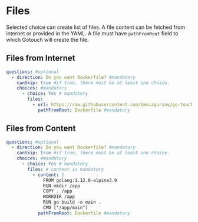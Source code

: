 # Files

Selected choice can create list of files. A file content can be fetched from internet or provided in the YAML. A file
must have `pathFromRoot` field to which Gotouch will create the file.

## Files from Internet

```yaml
questions: #optional
  - direction: Do you want Dockerfile? #mandatory
    canSkip: true #if true, there must be at least one choice. 
    choices: #mandatory
      - choice: Yes # mandatory
        files:
          - url: https://raw.githubusercontent.com/denizgursoy/go-touch-projects/main/Dockerfile # mandatory
            pathFromRoot: Dockerfile #mandatory
```

## Files from Content

```yaml
questions: #optional
  - direction: Do you want Dockerfile? #mandatory
    canSkip: true #if true, there must be at least one choice. 
    choices: #mandatory
      - choice: Yes # mandatory
        files: # content is mandatory
          - content: |
              FROM golang:1.12.0-alpine3.9
              RUN mkdir /app
              COPY . /app
              WORKDIR /app
              RUN go build -o main .
              CMD ["/app/main"]
            pathFromRoot: Dockerfile #mandatory
```
